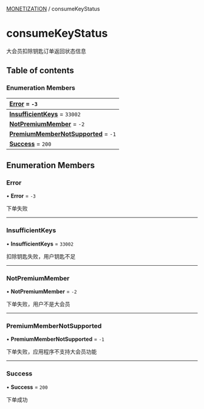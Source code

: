 [MONETIZATION](../groups/Core.MONETIZATION.md) / consumeKeyStatus

# consumeKeyStatus <Badge type="tip" text="Enumeration" /> <Score text="consumeKeyStatus" />

<p class="content-big">

大会员扣除钥匙订单返回状态信息

</p>

## Table of contents

### Enumeration Members <Score text="Enumeration" /> 
| **[Error](mw.consumeKeyStatus.md#error)** = ``-3``  |
| :----- |
| **[InsufficientKeys](mw.consumeKeyStatus.md#insufficientkeys)** = ``33002`` |
| **[NotPremiumMember](mw.consumeKeyStatus.md#notpremiummember)** = ``-2`` |
| **[PremiumMemberNotSupported](mw.consumeKeyStatus.md#premiummembernotsupported)** = ``-1`` |
| **[Success](mw.consumeKeyStatus.md#success)** = ``200`` |

## Enumeration Members

### Error <Score text="Error" /> 

• **Error** = ``-3``

下单失败

___

### InsufficientKeys <Score text="InsufficientKeys" /> 

• **InsufficientKeys** = ``33002``

扣除钥匙失败，用户钥匙不足

___

### NotPremiumMember <Score text="NotPremiumMember" /> 

• **NotPremiumMember** = ``-2``

下单失败，用户不是大会员

___

### PremiumMemberNotSupported <Score text="PremiumMemberNotSupported" /> 

• **PremiumMemberNotSupported** = ``-1``

下单失败，应用程序不支持大会员功能

___

### Success <Score text="Success" /> 

• **Success** = ``200``

下单成功
